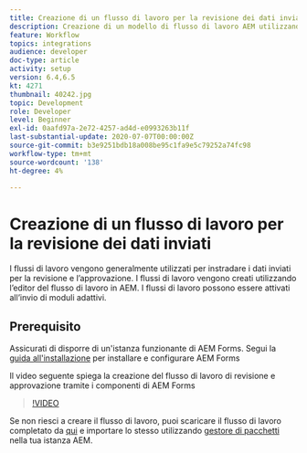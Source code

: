 ```yaml
---
title: Creazione di un flusso di lavoro per la revisione dei dati inviati
description: Creazione di un modello di flusso di lavoro AEM utilizzando i componenti del flusso di lavoro AEM Forms per esaminare i dati inviati.
feature: Workflow
topics: integrations
audience: developer
doc-type: article
activity: setup
version: 6.4,6.5
kt: 4271
thumbnail: 40242.jpg
topic: Development
role: Developer
level: Beginner
exl-id: 0aafd97a-2e72-4257-ad4d-e0993263b11f
last-substantial-update: 2020-07-07T00:00:00Z
source-git-commit: b3e9251bdb18a008be95c1fa9e5c79252a74fc98
workflow-type: tm+mt
source-wordcount: '138'
ht-degree: 4%

---
```


# Creazione di un flusso di lavoro per la revisione dei dati inviati

I flussi di lavoro vengono generalmente utilizzati per instradare i dati inviati per la revisione e l’approvazione. I flussi di lavoro vengono creati utilizzando l’editor del flusso di lavoro in AEM. I flussi di lavoro possono essere attivati all’invio di moduli adattivi.

## Prerequisito

Assicurati di disporre di un&#39;istanza funzionante di AEM Forms. Segui la [guida all&#39;installazione](https://experienceleague.adobe.com/docs/experience-manager-65/forms/install-aem-forms/osgi-installation/installing-configuring-aem-forms-osgi.html) per installare e configurare AEM Forms

Il video seguente spiega la creazione del flusso di lavoro di revisione e approvazione tramite i componenti di AEM Forms
>[!VIDEO](https://video.tv.adobe.com/v/40242?quality=12&learn=on)


Se non riesci a creare il flusso di lavoro, puoi scaricare il flusso di lavoro completato da [qui](assets/review-submitted-data-workflow.zip) e importare lo stesso utilizzando [gestore di pacchetti](http://localhost:4502/crx/packmgr/index.jsp) nella tua istanza AEM.
